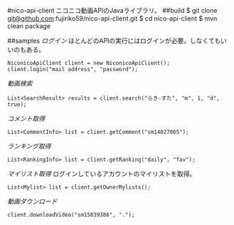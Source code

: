 #nico-api-client
ニコニコ動画APIのJavaライブラリ。
##build
    $ git clone git@github.com:fujiriko59/nico-api-client.git
    $ cd nico-api-client
    $ mvn clean package

##samples
*ログイン*  ほとんどのAPIの実行にはログインが必要。しなくてもいいのもある。

    NiconicoApiClient client = new NiconicoApiClient();
    client.login("mail address", "password");

*動画検索*

    List<SearchResult> results = client.search("らき☆すた", "m", 1, "d", true);

*コメント取得*

    List<CommentInfo> list = client.getComment("sm14027065");

*ランキング取得*

    List<RankingInfo> list = client.getRanking("daily", "fav");

*マイリスト取得*
ログインしているアカウントのマイリストを取得。

    List<Mylist> list = client.getOwnerMylists();

*動画ダウンロード*

    client.downloadVideo("sm15039386", ".");

